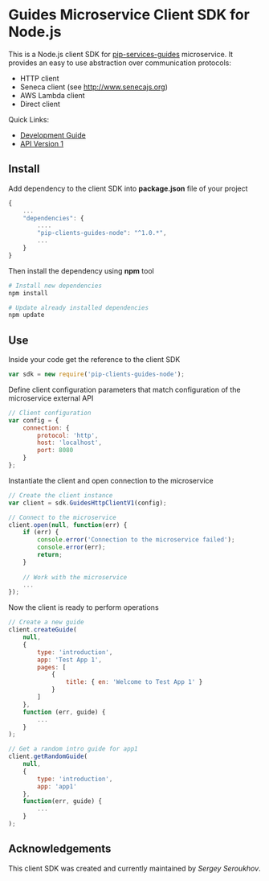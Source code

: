 # Guides Microservice Client SDK for Node.js

This is a Node.js client SDK for [pip-services-guides](https://github.com/pip-services-content/pip-services-guides-node) microservice.
It provides an easy to use abstraction over communication protocols:

* HTTP client
* Seneca client (see http://www.senecajs.org)
* AWS Lambda client
* Direct client

<a name="links"></a> Quick Links:

* [Development Guide](doc/Development.md)
* [API Version 1](doc/NodeClientApiV1.md)

## Install

Add dependency to the client SDK into **package.json** file of your project
```javascript
{
    ...
    "dependencies": {
        ....
        "pip-clients-guides-node": "^1.0.*",
        ...
    }
}
```

Then install the dependency using **npm** tool
```bash
# Install new dependencies
npm install

# Update already installed dependencies
npm update
```

## Use

Inside your code get the reference to the client SDK
```javascript
var sdk = new require('pip-clients-guides-node');
```

Define client configuration parameters that match configuration of the microservice external API
```javascript
// Client configuration
var config = {
    connection: {
        protocol: 'http',
        host: 'localhost', 
        port: 8080
    }
};
```

Instantiate the client and open connection to the microservice
```javascript
// Create the client instance
var client = sdk.GuidesHttpClientV1(config);

// Connect to the microservice
client.open(null, function(err) {
    if (err) {
        console.error('Connection to the microservice failed');
        console.error(err);
        return;
    }
    
    // Work with the microservice
    ...
});
```

Now the client is ready to perform operations
```javascript
// Create a new guide
client.createGuide(
    null,
    { 
        type: 'introduction',
        app: 'Test App 1',
        pages: [
            { 
                title: { en: 'Welcome to Test App 1' } 
            }
        ]
    },
    function (err, guide) {
        ...
    }
);
```

```javascript
// Get a random intro guide for app1
client.getRandomGuide(
    null,
    {
        type: 'introduction',
        app: 'app1'
    },
    function(err, guide) {
        ...    
    }
);
```    

## Acknowledgements

This client SDK was created and currently maintained by *Sergey Seroukhov*.

